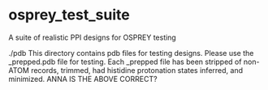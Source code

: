 # osprey_test_suite
A suite of realistic PPI designs for OSPREY testing

./pdb
	This directory contains pdb files for testing designs.
	Please use the <ID>_prepped.pdb file for testing.
	Each <ID>_prepped file has been stripped of non-ATOM records, trimmed, had histidine protonation states inferred, and minimized.
	ANNA IS THE ABOVE CORRECT?
